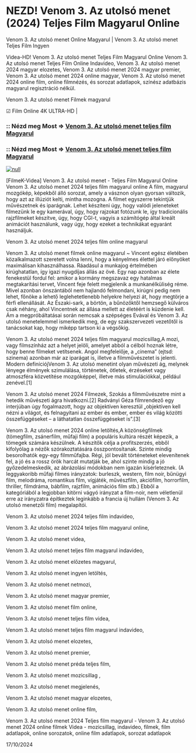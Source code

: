 # NEZD! Venom 3. Az utolsó menet (2024) Teljes Film Magyarul Online

Venom 3. Az utolsó menet Online Magyarul | Venom 3. Az utolsó menet Teljes Film Ingyen

Videa-HD! Venom 3. Az utolsó menet Teljes Film Magyarul Online Venom 3. Az utolsó menet Teljes Film Online Indavideo, Venom 3. Az utolsó menet 2024 magyar elozetes, Venom 3. Az utolsó menet 2024 magyar premier, Venom 3. Az utolsó menet 2024 online magyar, Venom 3. Az utolsó menet 2024 online film, online filmnézés, és sorozat adatlapok, színész adatbázis magyarul regisztráció nélkül.

Venom 3. Az utolsó menet Filmek magyarul

☑ Film Online 4K ULTRA-HD |


### :: Nézd meg Most => [Venom 3. Az utolsó menet teljes film Magyarul](https://t.co/aYmcZUibu0)


### :: Nézd meg Most => [Venom 3. Az utolsó menet teljes film Magyarul](https://t.co/aYmcZUibu0)


[![null](https://static.wixstatic.com/media/855a25_043b5abeb4ae4d35ac003198e7fe56ed~mv2.gif)](https://t.co/aYmcZUibu0)

[FilmeK-Videa] Venom 3. Az utolsó menet - Teljes Film Magyarul Online Venom 3. Az utolsó menet 2024 teljes film magyarul online A film, magyarul mozgókép, képekből álló sorozat, amely a vásznon olyan gyorsan változik, hogy azt az illúziót kelti, mintha mozogna. A filmet egyszerre tekintjük művészetnek és iparágnak. Lehet készíteni úgy, hogy valódi jeleneteket filmezünk le egy kamerával, úgy, hogy rajzokat fotózunk le, így tradicionális rajzfilmeket készítve, úgy, hogy CGI-t, vagyis a számítógép által kreált animációt használunk, vagy úgy, hogy ezeket a technikákat egyaránt használjuk.

Venom 3. Az utolsó menet 2024 teljes film online magyarul

Venom 3. Az utolsó menet filmek online magyarul ~ Vincent egész életében közalkalmazott szeretett volna lenni, hogy a kényelmes élettel járó előnyöket maximálisan kihasználhassa. Ráadásul a munkajog értelmében kirúghatatlan, így igazi nyugdíjas állás az övé. Egy nap azonban az élete fenekestül fordul fel: amikor a kormány megszavaz egy hatalmas megtakarítási tervet, Vincent feje felett megjelenik a munkanélküliség réme. Mivel azonban önszántából nem hajlandó felmondani, kirúgni pedig nem lehet, főnöke a lehető leglehetetlenebb helyekre helyezi át, hogy megtörje a férfi ellenállását. Az Északi-sark, a börtön, a bűnözőktől hemzsegő külváros csak néhány, ahol Vincentnek az állása mellett az életéért is küzdenie kell. Ám a megpróbáltatásai során nemcsak a szépséges Evával és Venom 3. Az utolsó menetelemmel ismerkedik meg, de egy szakszervezeti vezetőtől is tanácsokat kap, hogy miképp tartson ki a végsőkig.

Venom 3. Az utolsó menet 2024 teljes film magyarul mozicsillag,A mozi, vagy filmszínház azt a helyet jelöli, amelyet abból a célból hoznak létre, hogy benne filmeket vetítsenek. Angol megfelelője, a „cinema” (ejtsd: szinema) azonban már az iparágat is, illetve a filmművészetet is jelenti. Modern definíciójVenom 3. Az utolsó menetint olyan művészeti ág, melynek lényege élmények szimulálása, történetek, ötletek, érzéseket vagy atmoszféra közvetítése mozgóképpel, illetve más stimulációkkal, például zenével.[1]

Venom 3. Az utolsó menet 2024 Filmezek, Szokás a filmművészetre mint a hetedik művészeti ágra hivatkozni.[2] Radványi Géza filmrendező egy interjúban úgy fogalmazott, hogy az objektíven keresztül „objektíven kell nézni a világot, és felnagyítani az ember és ember, ember és világ közötti összefüggéseket – a láthatatlan összefüggéseket is”.[3]

Venom 3. Az utolsó menet 2024 online letöltés,A közönségfilmek (tömegfilm, zsánerfilm, műfaji film) a populáris kultúra részét képezik, a tömegek számára készülnek. A készítők célja a profitszerzés, ebből kifolyólag a nézők szórakoztatására összpontosítanak. Szinte mindig besorolhatók egy-egy filmműfajba. Régi, jól bevált történeteket elevenítenek fel, a jó és a rossz örök harcát mutatják be, ahol szinte mindig a jó győzedelmeskedik, az ábrázolási módokban nem igazán kísérleteznek. (A leggyakoribb műfaji filmes irányzatok: burleszk, western, film noir, bűnügyi film, melodráma, romantikus film, vígjáték, művészfilm, akciófilm, horrorfilm, thriller, filmdráma, bábfilm, rajzfilm, animációs film stb.) Ebből a kategóriából a legjobban kitörni vágyó irányzat a film-noir, nem véletlenül erre az irányzatra építkeztek leginkább a francia új hullám (Venom 3. Az utolsó menetzői film) megalapítói.

Venom 3. Az utolsó menet 2024 teljes film indavideo,

Venom 3. Az utolsó menet 2024 teljes film magyarul online,

Venom 3. Az utolsó menet videa,

Venom 3. Az utolsó menet teljes film magyarul indavideo,

Venom 3. Az utolsó menet előzetes magyarul,

Venom 3. Az utolsó menet ingyen letöltés,

Venom 3. Az utolsó menet netmozi,

Venom 3. Az utolsó menet magyar premier,

Venom 3. Az utolsó menet film online,

Venom 3. Az utolsó menet teljes film videa,

Venom 3. Az utolsó menet teljes film magyarul indavideo,

Venom 3. Az utolsó menet elozetes,

Venom 3. Az utolsó menet premier,

Venom 3. Az utolsó menet préda teljes film,

Venom 3. Az utolsó menet mozicsillag ,

Venom 3. Az utolsó menet megjelenés,

Venom 3. Az utolsó menet magyar elozetes,

Venom 3. Az utolsó menet online film,

Venom 3. Az utolsó menet 2024 Teljes film magyarul - Venom 3. Az utolsó menet 2024 online filmek Videa - mozicsillag, indavideo, filmek, film adatlapok, online sorozatok, online film adatlapok, sorozat adatlapok

17/10/2024
